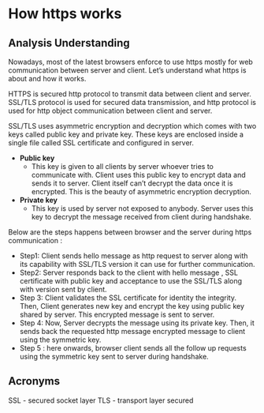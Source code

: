# How https works

## Analysis Understanding

Nowadays, most of the latest browsers enforce to use https mostly for web communication between server and client. Let’s understand what https is about and how it works.

HTTPS is secured http protocol to transmit data between client and server. SSL/TLS protocol is used for secured data transmission, and http protocol is used for http object communication between client and server. 

SSL/TLS uses asymmetric encryption and decryption which comes with two keys called public key and private key.  These keys are enclosed inside a single file called SSL certificate and configured in server.  

* **Public key**
	* This key is given to all clients by server whoever tries to communicate with. Client uses this public key to encrypt data and sends it to server. Client itself can’t decrypt the data once it is encrypted. This is the beauty of asymmetric encryption decryption. 
* **Private key**
	* This key is used by server not exposed to anybody. Server uses this key to decrypt the message received from client during handshake.

Below are the steps happens between browser and the server during https communication :

* Step1: Client sends hello message as http request to server along with its capability with SSL/TLS version it can use for further communication. 
* Step2: Server responds back to the client with hello message , SSL certificate with public key and acceptance to use the SSL/TLS along with version sent by client. 
* Step 3: Client validates the SSL certificate for identity the integrity. Then,  Client generates new key and encrypt the key using public key shared by server. This encrypted message is sent to server.  
* Step 4: Now, Server decrypts the message using its private key. Then, it sends back the requested http message encrypted message to client using the symmetric key.
* Step 5 : here onwards, browser client sends all the follow up requests using the symmetric key sent to server during handshake.

## Acronyms 
SSL - secured socket layer
TLS - transport layer secured 